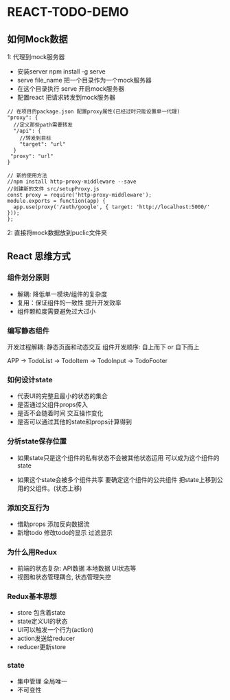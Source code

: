# REACT-TODO-DEMO

## 如何Mock数据
1: 代理到mock服务器
- 安装server npm install -g serve
- serve file_name  把一个目录作为一个mock服务器
- 在这个目录执行 serve 开启mock服务器
- 配置react 把请求转发到mock服务器
```
// 在项目的package.json 配置proxy属性(已经过时只能设置单一代理)
"proxy": {
  //定义那些path需要转发
  "/api": {
    //转发到目标
    "target": "url"
  }
 "proxy": "url"
}

// 新的使用方法
//npm install http-proxy-middleware --save
//创建新的文件 src/setupProxy.js
const proxy = require('http-proxy-middleware');
module.exports = function(app) {
  app.use(proxy('/auth/google', { target: 'http://localhost:5000/' }));
};

```

2: 直接将mock数据放到puclic文件夹

## React 思维方式

### 组件划分原则

- 解耦: 降低单一模块/组件的复杂度
- 复用：保证组件的一致性 提升开发效率
- 组件颗粒度需要避免过大过小

### 编写静态组件

开发过程解耦: 静态页面和动态交互
组件开发顺序: 自上而下 or 自下而上

APP -> TodoList -> TodoItem -> TodoInput -> TodoFooter

### 如何设计state

- 代表UI的完整且最小的状态的集合
- 是否通过父组件props传入
- 是否不会随着时间 交互操作变化
- 是否可以通过其他的state和props计算得到

### 分析state保存位置

- 如果state只是这个组件的私有状态不会被其他状态运用 可以成为这个组件的state

- 如果这个state会被多个组件共享 要确定这个组件的公共组件
把state上移到公用的父组件。(状态上移)

### 添加交互行为

- 借助props 添加反向数据流
- 新增todo 修改todo的显示 过滤显示

### 为什么用Redux

- 前端的状态复杂: API数据 本地数据 UI状态等
- 视图和状态管理耦合, 状态管理失控

### Redux基本思想

- store 包含着state
- state定义UI的状态
- UI可以触发一个行为(action)
- action发送给reducer
- reducer更新store

### state

- 集中管理 全局唯一
- 不可变性
